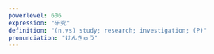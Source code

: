 ```yaml
---
powerlevel: 606
expression: "研究"
definition: "(n,vs) study; research; investigation; (P)"
pronunciation: "けんきゅう"
---
```

